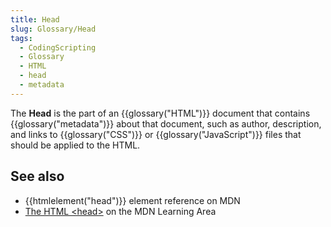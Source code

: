 ```yaml
---
title: Head
slug: Glossary/Head
tags:
  - CodingScripting
  - Glossary
  - HTML
  - head
  - metadata
---
```


The **Head** is the part of an {{glossary("HTML")}} document that contains {{glossary("metadata")}} about that document, such as author, description, and links to {{glossary("CSS")}} or {{glossary("JavaScript")}} files that should be applied to the HTML.

## See also

- {{htmlelement("head")}} element reference on MDN
- [The HTML \<head>](/en-US/docs/Learn/HTML/Introduction_to_HTML/The_head_metadata_in_HTML) on the MDN Learning Area
